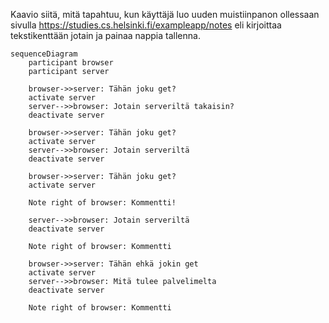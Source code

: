 Kaavio siitä, mitä tapahtuu, kun käyttäjä luo uuden muistiinpanon ollessaan sivulla https://studies.cs.helsinki.fi/exampleapp/notes eli kirjoittaa tekstikenttään jotain ja painaa nappia tallenna.

```mermaid
sequenceDiagram
    participant browser
    participant server
    
    browser->>server: Tähän joku get?
    activate server
    server-->>browser: Jotain serveriltä takaisin?
    deactivate server
    
    browser->>server: Tähän joku get?
    activate server
    server-->>browser: Jotain serveriltä
    deactivate server
    
    browser->>server: Tähän joku get?
    activate server

    Note right of browser: Kommentti!

    server-->>browser: Jotain serveriltä
    deactivate server
    
    Note right of browser: Kommentti
    
    browser->>server: Tähän ehkä jokin get
    activate server
    server-->>browser: Mitä tulee palvelimelta
    deactivate server    

    Note right of browser: Kommentti
```
